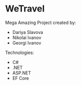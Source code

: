 # WeTravel
Mega Amazing Project created by:
- Dariya Slavova
- Nikolai Ivanov
- Georgi Ivanov

Technologies:
- C#
- .NET
- ASP.NET
- EF Core
